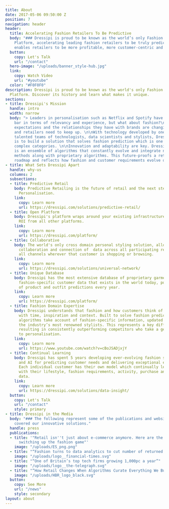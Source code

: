 ```yaml
---
title: About
date: 2017-05-06 09:50:00 Z
position: 7
navigation: header
header:
  title: Accelerating Fashion Retailers To Be Predictive
  body: "### Dressipi is proud to be known as the world’s only Fashion Prediction
    Platform, accelerating leading fashion retailers to be truly predictive. This
    enables retailers to be more profitable, more customer-centric and more efficient."
  button:
    copy: Let's Talk
    url: "/contact"
  hero-image: "/uploads/banner_style-hub.jpg"
  link:
    copy: Watch Video
    url: "#youtube"
  color: "#F0F0F0"
description: Dressipi is proud to be known as the world's only Fashion Prediction
  Platform. Discover its history and learn what makes it unique.
sections:
- title: Dressipi's Mission
  handle: intro
  width: narrow
  body: "> Leaders in personalisation such as Netflix and Spotify have raised the
    bar in terms of relevancy and experience, but what about fashion?\n\nConsumer’s
    expectations and the relationships they have with brands are changing rapidly,
    and retailers need to keep up. \n\nWith technology developed by one of the most
    talented teams of technologists, data scientists and stylists, Dressipi's mission
    is to build a solution that solves fashion prediction which is one of the most
    complex categories. \n\nInnovation and adaptability are key. Dressipi's solution
    is an ensemble of algorithms that constantly evolve and integrate newly discovered
    methods along with proprietary algorithms. This future-proofs a retailer’s personalisation
    roadmap and reflects how fashion and customer requirements evolve over time."
- title: What Sets Dressipi Apart
  handle: why-us
  columns: 2
  subsections:
  - title: Predictive Retail
    body: Predictive Retailing is the future of retail and the next step up from 1-2-1
      Personalisation.
    link:
      copy: Learn more
      url: https://dressipi.com/solutions/predictive-retail/
  - title: Open Platform
    body: Dressipi's platform wraps around your existing infrastructure to improve
      ROI from all other platforms.
    link:
      copy: Learn more
      url: https://dressipi.com/platform/
  - title: Collaborative
    body: The world's only cross domain personal styling solution, allowing for the
      collaboration and connection of  data across all participating retailers and
      all channels wherever that customer is shopping or browsing.
    link:
      copy: Learn more
      url: https://dressipi.com/solutions/universal-network/
  - title: Unique Database
    body: Dressipi has the most extensive database of proprietary garment data and
      fashion-specific customer data that exists in the world today, powering billions
      of product and outfit predictions every year.
    link:
      copy: Learn more
      url: https://dressipi.com/platform/
  - title: Fashion Domain Expertise
    body: Dressipi understands that fashion and how customers think of fashion changes
      with time, inspiration and context. Built to solve fashion prediction, Dressipi's
      algorithms take account of fashion-specific information, updated by some of
      the industry’s most renowned stylists. This represents a key differentiator,
      resulting in consistently outperforming competitors who take a general approach
      to personalisation.
    link:
      copy: Learn more
      url: https://www.youtube.com/watch?v=cBoJSADjxjY
  - title: Continual Learning
    body: Dressipi has spent 5 years developing ever-evolving fashion specific ML
      and AI for predicting customer needs and delivering exceptional experiences.
      Each individual customer has their own model which continually learns and evolves
      with their lifestyle, fashion requirements, activity, purchase and preference
      data.
    link:
      copy: Learn more
      url: https://dressipi.com/solutions/data-insight/
  button:
    copy: Let's Talk
    url: "/contact"
    style: primary
- title: Dressipi in the Media
  body: "### The following represent some of the publications and websites that have
    covered our innovative solutions."
  handle: press
  publications:
  - title: '"Retail isn''t just about e-commerce anymore. Here are the Top UK companies
      switching up the fashion game"'
    image: "/uploads/ES_png.png"
  - title: "“Fashion turns to data analytics to cut number of returned items”"
    image: "/uploads/logo__financial-times.svg"
  - title: "“One of Britain’s top tech firms growing 1,000pc a year”"
    image: "/uploads/logo__the-telegraph.svg"
  - title: "“How Retail Changes When Algorithms Curate Everything We Buy”"
    image: "/uploads/HBR_logo_black.svg"
  button:
    copy: See More
    url: "/news"
    style: secondary
layout: about
---
```


